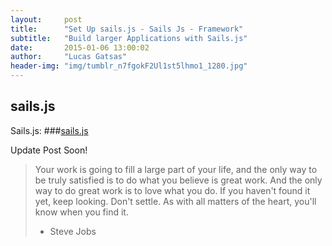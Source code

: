 ```yaml
---
layout:     post
title:      "Set Up sails.js - Sails Js - Framework"
subtitle:   "Build larger Applications with Sails.js"
date:       2015-01-06 13:00:02
author:     "Lucas Gatsas"
header-img: "img/tumblr_n7fgokF2Ul1st5lhmo1_1280.jpg"
---
```

<h2 class="section-heading">sails.js </h2>


Sails.js:
###[sails.js](http://www.mindmeister.com/)

<!--
<a href="#">
    <img src="{{ site.baseurl }}/img/gitlist.io.png" alt="Post Sample Image">
</a> -->


<p>Update Post Soon!</p>




<blockquote>Your work is going to fill a large part of your life, and the only way to be truly satisfied is to do what you believe is great work. And the only way to do great work is to love what you do. If you haven't found it yet, keep looking. Don't settle. As with all matters of the heart, you'll know when you find it.

- Steve Jobs

</blockquote>


<!-- 
<a href="#">
    <img src="{{ site.baseurl }}/img/jekyllthemewhite.png" alt="Post Sample Image">
</a> 



 -->



